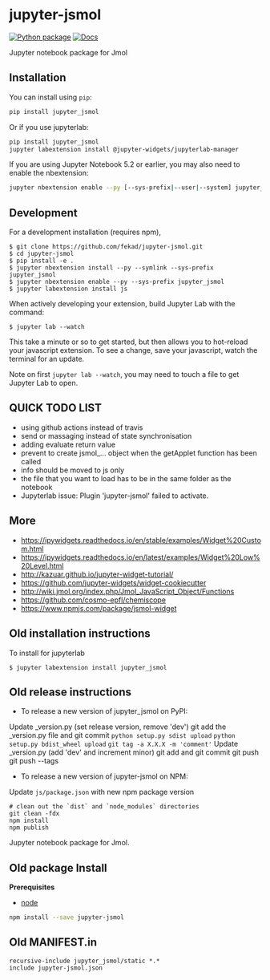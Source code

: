
# jupyter-jsmol
[![Python package](https://github.com/fekad/jupyter-jsmol/workflows/Python%20package/badge.svg)](https://github.com/fekad/jupyter-jsmol/actions)
[![Docs](https://github.com/fekad/jupyter-jsmol/workflows/Python%20documetation/badge.svg)](https://fekad.github.io/jupyter-jsmol/)


Jupyter notebook package for Jmol

## Installation

You can install using `pip`:

```bash
pip install jupyter_jsmol
```

Or if you use jupyterlab:

```bash
pip install jupyter_jsmol
jupyter labextension install @jupyter-widgets/jupyterlab-manager
```

If you are using Jupyter Notebook 5.2 or earlier, you may also need to enable
the nbextension:
```bash
jupyter nbextension enable --py [--sys-prefix|--user|--system] jupyter_jsmol
```

## Development

For a development installation (requires npm),

    $ git clone https://github.com/fekad/jupyter-jsmol.git
    $ cd jupyter-jsmol
    $ pip install -e .
    $ jupyter nbextension install --py --symlink --sys-prefix jupyter_jsmol
    $ jupyter nbextension enable --py --sys-prefix jupyter_jsmol
    $ jupyter labextension install js

When actively developing your extension, build Jupyter Lab with the command:

    $ jupyter lab --watch

This take a minute or so to get started, but then allows you to hot-reload your javascript extension.
To see a change, save your javascript, watch the terminal for an update.

Note on first `jupyter lab --watch`, you may need to touch a file to get Jupyter Lab to open.




## QUICK TODO LIST

- using github actions instead of travis
- send or massaging instead of state synchronisation
- adding evaluate return value
- prevent to create jsmol_... object when the getApplet function has been called
- info should be moved to js only
- the file that you want to load has to be in the same folder as the notebook
- Jupyterlab issue: Plugin 'jupyter-jsmol' failed to activate.



## More

- https://ipywidgets.readthedocs.io/en/stable/examples/Widget%20Custom.html
- https://ipywidgets.readthedocs.io/en/latest/examples/Widget%20Low%20Level.html
- http://kazuar.github.io/jupyter-widget-tutorial/
- https://github.com/jupyter-widgets/widget-cookiecutter
- http://wiki.jmol.org/index.php/Jmol_JavaScript_Object/Functions
- https://github.com/cosmo-epfl/chemiscope
- https://www.npmjs.com/package/jsmol-widget





## Old installation instructions


To install for jupyterlab

    $ jupyter labextension install jupyter_jsmol


## Old release instructions

- To release a new version of jupyter_jsmol on PyPI:

Update _version.py (set release version, remove 'dev')
git add the _version.py file and git commit
`python setup.py sdist upload`
`python setup.py bdist_wheel upload`
`git tag -a X.X.X -m 'comment'`
Update _version.py (add 'dev' and increment minor)
git add and git commit
git push
git push --tags

- To release a new version of jupyter-jsmol on NPM:

Update `js/package.json` with new npm package version

```
# clean out the `dist` and `node_modules` directories
git clean -fdx
npm install
npm publish
```

Jupyter notebook package for Jmol.

## Old package Install


**Prerequisites**
- [node](http://nodejs.org/)

```bash
npm install --save jupyter-jsmol
```


## Old MANIFEST.in
```
recursive-include jupyter_jsmol/static *.*
include jupyter-jsmol.json
```
